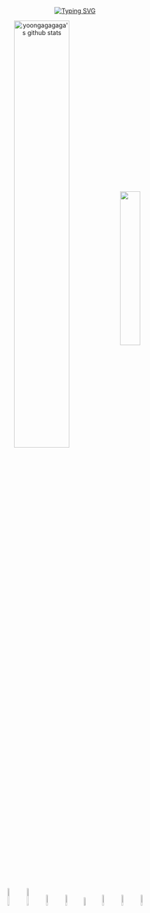 <div align="center">
 
[![Typing SVG](https://readme-typing-svg.herokuapp.com?font=Oleo+Script&color=884dff&size=25&center=true&vCenter=true&width=404&height=53&lines=%E3%80%80%E3%80%80👽hiya%2C+I'm+gagagaga👽+%E3%80%80%E3%80%80)](https://git.io/typing-svg)
 
<a href="https://github.com/yoongagagaga/github-readme-stats"><img align="center" img width="50%" src="https://github-readme-stats.vercel.app/api?username=yoongagagaga&show_icons=true&include_all_commits=true&theme=buefy&hide_border=true" alt="yoongagagaga's github stats"/></a><a href="https://github.com/yoongagagaga/github-readme-stats"><img align="center" img width="30%" src="https://github-readme-stats.vercel.app/api/top-langs/?username=yoongagagaga&layout=compact&theme=buefy&hide_border=true"/></a> 


<br />
<div style="aspect-ratio:3/2 object-fit: contain mix-blend-mod: color-brin">
<code><img width="8%" src="https://raw.githubusercontent.com/bablubambal/All_logo_and_pictures/1ac69ce5fbc389725f16f989fa53c62d6e1b4883/programming%20languages/c.svg" alt="C language" height="40" width="40"></code>
<code><img width="8%" src="https://raw.githubusercontent.com/bablubambal/All_logo_and_pictures/1ac69ce5fbc389725f16f989fa53c62d6e1b4883/programming%20languages/c%2B%2B.svg" alt="C++ language" height="40" width="40" ></code>
<code><img width="8%" src="https://www.vectorlogo.zone/logos/java/java-ar21.svg"></code>
<code><img width="8%" src="https://www.vectorlogo.zone/logos/w3_html5/w3_html5-ar21.svg"></code>
<code><img width="7%" src="https://www.vectorlogo.zone/logos/w3_css/w3_css-ar21.svg"></code>
<code><img width="8%" src="https://www.vectorlogo.zone/logos/javascript/javascript-ar21.svg"></code>
<code><img width="8%" src="https://www.vectorlogo.zone/logos/jquery/jquery-ar21.svg"></code>
<code><img width="8%" src="https://mybatis.org/images/mybatis-logo.png"></code> 
<!-- <code><img width="10%" src="https://www.vectorlogo.zone/logos/oracle/oracle-ar21.svg"></code> -->
 </div>

<!-- **yoongagagaga/yoongagagaga** is a ✨ _special_ ✨ repository because its `README.md` (this file) appears on your GitHub profile. -->
<!-- Here are some ideas to get you started: -->
<!-- 
- 🔭 I’m currently working on ...
- 🌱 I’m currently learning ...
- 👯 I’m looking to collaborate on ...
- 🤔 I’m looking for help with ...
- 💬 Ask me about ...
- 📫 How to reach me: ...
- 😄 Pronouns: ...
- ⚡ Fun fact: ... -->
